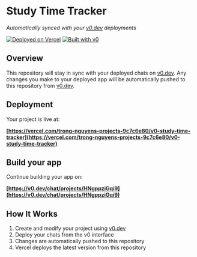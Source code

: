 # Study Time Tracker

*Automatically synced with your [v0.dev](https://v0.dev) deployments*

[![Deployed on Vercel](https://img.shields.io/badge/Deployed%20on-Vercel-black?style=for-the-badge&logo=vercel)](https://vercel.com/trong-nguyens-projects-9c7c6e80/v0-study-time-tracker)
[![Built with v0](https://img.shields.io/badge/Built%20with-v0.dev-black?style=for-the-badge)](https://v0.dev/chat/projects/HNgppziGqi9)

## Overview

This repository will stay in sync with your deployed chats on [v0.dev](https://v0.dev).
Any changes you make to your deployed app will be automatically pushed to this repository from [v0.dev](https://v0.dev).

## Deployment

Your project is live at:

**[https://vercel.com/trong-nguyens-projects-9c7c6e80/v0-study-time-tracker](https://vercel.com/trong-nguyens-projects-9c7c6e80/v0-study-time-tracker)**

## Build your app

Continue building your app on:

**[https://v0.dev/chat/projects/HNgppziGqi9](https://v0.dev/chat/projects/HNgppziGqi9)**

## How It Works

1. Create and modify your project using [v0.dev](https://v0.dev)
2. Deploy your chats from the v0 interface
3. Changes are automatically pushed to this repository
4. Vercel deploys the latest version from this repository